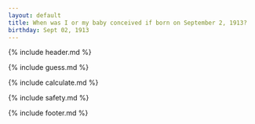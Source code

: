 ```yaml
---
layout: default
title: When was I or my baby conceived if born on September 2, 1913?
birthday: Sept 02, 1913
---
```


{% include header.md %}

{% include guess.md %}

{% include calculate.md %}

{% include safety.md %}

{% include footer.md %}



